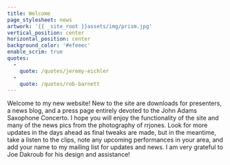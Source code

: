 ```yaml
---
title: Welcome
page_stylesheet: news
artwork: '{{ _site_root }}assets/img/prism.jpg'
vertical_position: center
horizontal_position: center
background_color: '#efeeec'
enable_scrim: true
quotes:
  -
    quote: /quotes/jeremy-eichler
  -
    quote: /quotes/rob-barnett
---
```

Welcome to my new website! New to the site are downloads for presenters, a news blog, and a press page entirely devoted to the John Adams Saxophone Concerto. I hope you will enjoy the functionality of the site and many of the news pics from the photography of rrjones. Look for more updates in the days ahead as final tweaks are made, but in the meantime, take a listen to the clips, note any upcoming performances in your area, and add your name to my mailing list for updates and news. I am very grateful to Joe Dakroub for his design and assistance!